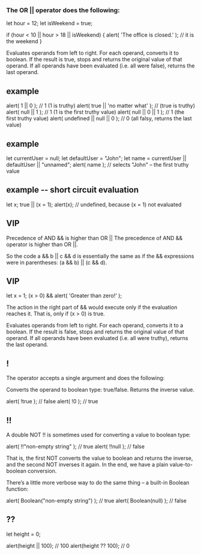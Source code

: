 ### The OR || operator does the following:

let hour = 12;
let isWeekend = true;

if (hour < 10 || hour > 18 || isWeekend) {
alert( 'The office is closed.' ); // it is the weekend
}

Evaluates operands from left to right.
For each operand, converts it to boolean. If the result is true, stops and returns the original value of that operand.
If all operands have been evaluated (i.e. all were false), returns the last operand.

## example

alert( 1 || 0 ); // 1 (1 is truthy)
alert( true || 'no matter what' ); // (true is truthy)
alert( null || 1 ); // 1 (1 is the first truthy value)
alert( null || 0 || 1 ); // 1 (the first truthy value)
alert( undefined || null || 0 ); // 0 (all falsy, returns the last value)

## example

let currentUser = null;
let defaultUser = "John";
let name = currentUser || defaultUser || "unnamed";
alert( name ); // selects "John" – the first truthy value

## example -- short circuit evaluation

let x;
true || (x = 1);
alert(x); // undefined, because (x = 1) not evaluated

## VIP

Precedence of AND && is higher than OR ||
The precedence of AND && operator is higher than OR ||.

So the code a && b || c && d is essentially the same as if the && expressions were in parentheses: (a && b) || (c && d).

## VIP

let x = 1;
(x > 0) && alert( 'Greater than zero!' );

The action in the right part of && would execute only if the evaluation reaches it. That is, only if (x > 0) is true.

Evaluates operands from left to right.
For each operand, converts it to a boolean. If the result is false, stops and returns the original value of that operand.
If all operands have been evaluated (i.e. all were truthy), returns the last operand.

## !

The operator accepts a single argument and does the following:

Converts the operand to boolean type: true/false.
Returns the inverse value.

alert( !true ); // false
alert( !0 ); // true

## !!

A double NOT !! is sometimes used for converting a value to boolean type:

alert( !!"non-empty string" ); // true
alert( !!null ); // false

That is, the first NOT converts the value to boolean and returns the inverse, and the second NOT inverses it again. In the end, we have a plain value-to-boolean conversion.

There’s a little more verbose way to do the same thing – a built-in Boolean function:

alert( Boolean("non-empty string") ); // true
alert( Boolean(null) ); // false

## ??
let height = 0;

alert(height || 100); // 100
alert(height ?? 100); // 0
